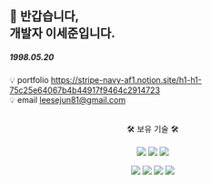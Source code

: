 
##  👋 반갑습니다,<br>개발자 이세준입니다.


##### 1998.05.20 
💡 portfolio https://stripe-navy-af1.notion.site/h1-h1-75c25e64067b4b44917f9464c2914723 <br>
💡 email   leesejun81@gmail.com

<div align="center">
<br>
  🛠 보유 기술 🛠 
<br>
<br>
<img src="https://img.shields.io/badge/MySql-4479A1?style=flat-square&logo=mysql&logoColor=white"/></a>
<img src="https://img.shields.io/badge/Java-004027?style=flat-square&logo=Jameson&logoColor=white"/></a>
<img src="https://img.shields.io/badge/SpringBoot-6DB33F?style=flat-square&logo=Springboot&logoColor=white"/></a>

<img src="https://img.shields.io/badge/javascript-F7DF1E?style=flat-square&logo=javascript&logoColor=white"/></a>
<img src="https://img.shields.io/badge/CSS3-1572B6?style=flat-square&logo=CSS3&logoColor=white"/></a> 
<img src="https://img.shields.io/badge/HTML5-E34F26?style=flat-square&logo=HTML5&logoColor=white"/></a> 
<img src="https://img.shields.io/badge/Python-4D59BF?style=flat-square&logo=Python&logoColor=white"/></a> 
</div>
<!--
**sejun98/sejun98** is a ✨ _special_ ✨ repository because its `README.md` (this file) appears on your GitHub profile.

Here are some ideas to get you started:

- 🔭 I’m currently working on ...
- 🌱 I’m currently learning ...
- 👯 I’m looking to collaborate on ...
- 🤔 I’m looking for help with ...
- 💬 Ask me about ...
- 📫 How to reach me: ...
- 😄 Pronouns: ...
- ⚡ Fun fact: ...
-->

